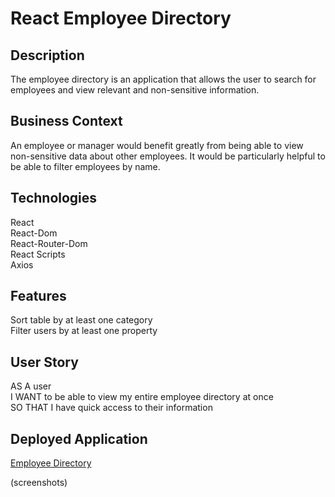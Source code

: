 # React Employee Directory

## Description
The employee directory is an application that allows the user to search for employees and view relevant and non-sensitive information.

## Business Context
An employee or manager would benefit greatly from being able to view non-sensitive data about other employees. It would be particularly helpful to be able to filter employees by name.

## Technologies
React<br>
React-Dom<br>
React-Router-Dom<br>
React Scripts<br>
Axios<br>

## Features
Sort table by at least one category<br>
Filter users by at least one property

## User Story
AS A user<br>
I WANT to be able to view my entire employee directory at once<br>
SO THAT I have quick access to their information

## Deployed Application

[Employee Directory](https://jaesenix.github.io/React-Employee-Directory/)

(screenshots)